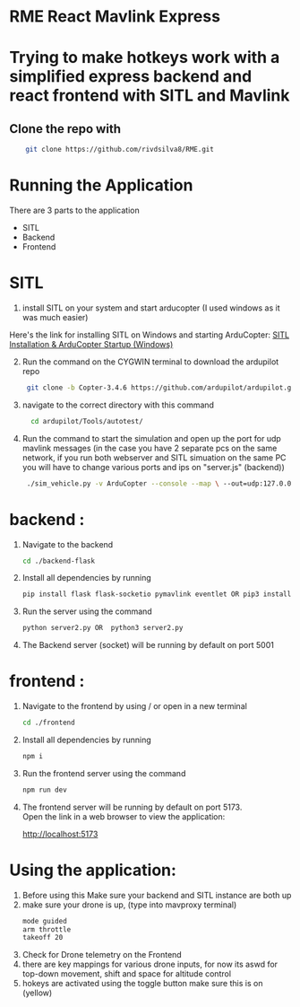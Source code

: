 # RME React Mavlink Express

# Trying to make hotkeys work with a simplified express backend and react frontend with SITL and Mavlink

## Clone the repo with 


 ```bash
     git clone https://github.com/rivdsilva8/RME.git
 ```

# Running the Application

There are 3 parts to the application

* SITL
* Backend
* Frontend

# SITL 
1. install SITL on your system and start arducopter
(I used windows as it was much easier)

Here's the link for installing SITL on Windows and starting ArduCopter:
[SITL Installation & ArduCopter Startup (Windows)](https://youtu.be/dkaakbmZvZ4?si=JvpBkwedYy4q2epf)

2. Run the command on the CYGWIN terminal to download the ardupilot repo

    ```bash
     git clone -b Copter-3.4.6 https://github.com/ardupilot/ardupilot.git
     ```
    
3. navigate to the correct directory with this command

    ```bash
      cd ardupilot/Tools/autotest/
     ```

    
4. Run the command to start the simulation and open up the port for udp mavlink messages (in the case you have 2 separate pcs on the same network, if you run both webserver and SITL simuation on the same PC you will have to change various ports and ips on "server.js" (backend))
  
    ```bash    
     ./sim_vehicle.py -v ArduCopter --console --map \ --out=udp:127.0.0.1:14550 
     ```

     

# backend :

1. Navigate to the backend
   
   ```bash
   cd ./backend-flask
   ```
   
2. Install all dependencies by running
   
   ```bash
   pip install flask flask-socketio pymavlink eventlet OR pip3 install flask flask-socketio pymavlink eventlet

   ```
   
3. Run the server using the command

   ```bash
   python server2.py OR  python3 server2.py
   ```
4. The Backend server (socket) will be running by default on port 5001



# frontend :
1. Navigate to the frontend by using / or open in a new terminal
   
   ```bash
   cd ./frontend
   ```
   
2. Install all dependencies by running
   
   ```bash
   npm i 
   ```
   
3. Run the frontend server using the command

   ```bash
   npm run dev
   ```

4. The frontend server will be running by default on port 5173.  
   Open the link in a web browser to view the application:  

   [http://localhost:5173](http://localhost:5173)

# Using the application: 

1. Before using this Make sure your backend and SITL instance are both up
2. make sure your drone is up, (type into mavproxy terminal)
    ```bash
   mode guided
   arm throttle
   takeoff 20 
   ```
3. Check for Drone telemetry on the Frontend 
4. there are key mappings for various drone inputs, for now its aswd for top-down movement, shift and space for altitude control
5. hokeys are activated using the toggle button  make sure this is on (yellow)
   





